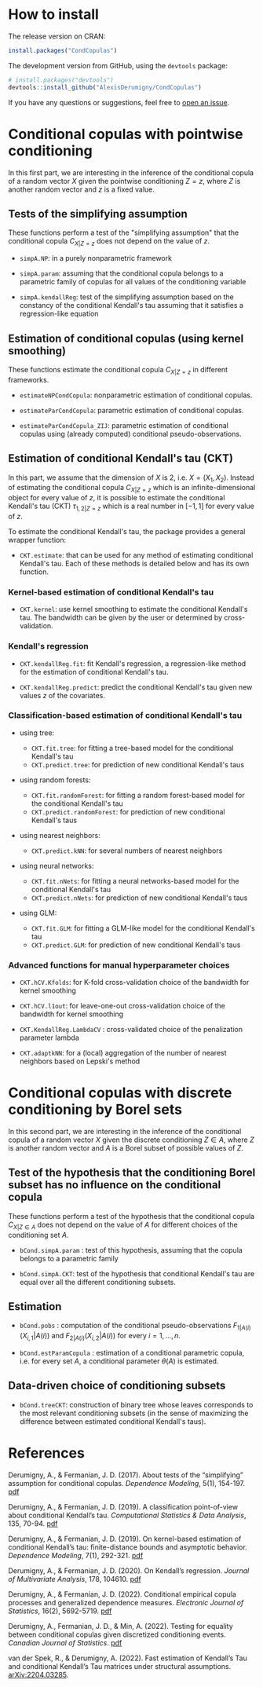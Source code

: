 
# How to install

The release version on CRAN:
```r
install.packages("CondCopulas")
```

The development version from GitHub, using the `devtools` package:
``` r
# install.packages("devtools")
devtools::install_github("AlexisDerumigny/CondCopulas")
```

If you have any questions or suggestions, feel free to
[open an issue](https://github.com/AlexisDerumigny/CondCopulas/issues/new).


Conditional copulas with pointwise conditioning
=================================================

In this first part, we are interesting in the inference of the conditional copula
of a random vector $X$ given the pointwise conditioning $Z = z$,
where $Z$ is another random vector and $z$ is a fixed value.

## Tests of the simplifying assumption

These functions perform a test of the "simplifying assumption"
that the conditional copula $C_{X | Z = z}$ does not depend on the value of $z$.

* `simpA.NP`: in a purely nonparametric framework

* `simpA.param`: assuming that the conditional copula
belongs to a parametric family of copulas for all values of the conditioning variable

* `simpA.kendallReg`: test of the simplifying assumption based on the constancy
of the conditional Kendall's tau assuming that it satisfies a regression-like equation


## Estimation of conditional copulas (using kernel smoothing)

These functions estimate the conditional copula $C_{X | Z = z}$
in different frameworks.

* `estimateNPCondCopula`: nonparametric estimation of conditional copulas.

* `estimateParCondCopula`: parametric estimation of conditional copulas.

* `estimateParCondCopula_ZIJ`: parametric estimation of conditional copulas
using (already computed) conditional pseudo-observations.


## Estimation of conditional Kendall's tau (CKT)

In this part, we assume that the dimension of $X$ is $2$, i.e. $X = (X_1, X_2)$.
Instead of estimating the conditional copula $C_{X | Z = z}$
which is an infinite-dimensional object for every value of $z$,
it is possible to estimate the conditional Kendall's tau (CKT) $\tau_{1,2|Z=z}$
which is a real number in $[-1, 1]$ for every value of $z$.


To estimate the conditional Kendall's tau,
the package provides a general wrapper function:

* `CKT.estimate`: that can be used for any method of estimating conditional Kendall's tau.
Each of these methods is detailed below and has its own function.


### Kernel-based estimation of conditional Kendall's tau

* `CKT.kernel`: use kernel smoothing to estimate the conditional Kendall's tau.
The bandwidth can be given by the user or determined by cross-validation.


### Kendall's regression

* `CKT.kendallReg.fit`: fit Kendall's regression, a regression-like method for the estimation of conditional Kendall's tau.

* `CKT.kendallReg.predict`: predict the conditional Kendall's tau
given new values $z$ of the covariates.


### Classification-based estimation of conditional Kendall's tau

* using tree:
    * `CKT.fit.tree`: for fitting a tree-based model for the conditional Kendall's tau
    * `CKT.predict.tree`: for prediction of new conditional Kendall's taus    
    
* using random forests:
    * `CKT.fit.randomForest`: for fitting a random forest-based model for the conditional Kendall's tau
    * `CKT.predict.randomForest`: for prediction of new conditional Kendall's taus    

* using nearest neighbors:
    * `CKT.predict.kNN`: for several numbers of nearest neighbors
    
* using neural networks:
    * `CKT.fit.nNets`: for fitting a neural networks-based model for the conditional Kendall's tau
    * `CKT.predict.nNets`: for prediction of new conditional Kendall's taus
    
* using GLM:
    * `CKT.fit.GLM`: for fitting a GLM-like model for the conditional Kendall's tau
    * `CKT.predict.GLM`: for prediction of new conditional Kendall's taus


### Advanced functions for manual hyperparameter choices

* `CKT.hCV.Kfolds`: for K-fold cross-validation choice of the bandwidth for kernel smoothing

* `CKT.hCV.l1out`: for leave-one-out cross-validation choice of the bandwidth for kernel smoothing

* `CKT.KendallReg.LambdaCV` : cross-validated choice of the penalization parameter lambda

* `CKT.adaptkNN`: for a (local) aggregation of the number of nearest neighbors based on Lepski's method



Conditional copulas with discrete conditioning by Borel sets
==============================================================

In this second part, we are interesting in the inference of the conditional copula
of a random vector $X$ given the discrete conditioning $Z \in A$,
where $Z$ is another random vector
and $A$ is a Borel subset of possible values of $Z$.


## Test of the hypothesis that the conditioning Borel subset has no influence on the conditional copula

These functions perform a test of the hypothesis
that the conditional copula $C_{X | Z \in A}$ does not depend on the value of $A$
for different choices of the conditioning set $A$.

* `bCond.simpA.param` : test of this hypothesis, assuming that the copula belongs to a parametric family

* `bCond.simpA.CKT`: test of the hypothesis that conditional Kendall's tau are equal
over all the different conditioning subsets.


## Estimation

* `bCond.pobs` : computation of the conditional pseudo-observations
$F_{1|A(i)}(X_{i,1} | A(i))$ and $F_{2|A(i)}(X_{i,2} | A(i))$ for every $i=1, \dots, n$.

* `bCond.estParamCopula` : estimation of a conditional parametric copula,
i.e. for every set $A$, a conditional parameter $\theta(A)$ is estimated.


## Data-driven choice of conditioning subsets

* `bCond.treeCKT`: construction of binary tree whose leaves corresponds to the most relevant conditioning subsets
(in the sense of maximizing the difference between estimated conditional Kendall's taus).


# References

Derumigny, A., & Fermanian, J. D. (2017).
About tests of the “simplifying” assumption for conditional copulas.
*Dependence Modeling*, 5(1), 154-197.
[pdf](https://doi.org/10.1515/demo-2017-0011)

Derumigny, A., & Fermanian, J. D. (2019).
A classification point-of-view about conditional Kendall’s tau.
*Computational Statistics & Data Analysis*, 135, 70-94.
[pdf](https://doi.org/10.1016/j.csda.2019.01.013)

Derumigny, A., & Fermanian, J. D. (2019).
On kernel-based estimation of conditional Kendall’s tau:
finite-distance bounds and asymptotic behavior.
*Dependence Modeling*, 7(1), 292-321.
[pdf](https://doi.org/10.1515/demo-2019-0016)

Derumigny, A., & Fermanian, J. D. (2020).
On Kendall’s regression.
*Journal of Multivariate Analysis*, 178, 104610.
[pdf](https://doi.org/10.1016/j.jmva.2020.104610)

Derumigny, A., & Fermanian, J. D. (2022).
Conditional empirical copula processes and generalized dependence measures.
*Electronic Journal of Statistics*, 16(2), 5692-5719.
[pdf](https://doi.org/10.1214/22-EJS2075)

Derumigny, A., Fermanian, J. D., & Min, A. (2022).
Testing for equality between conditional copulas
given discretized conditioning events.
*Canadian Journal of Statistics*.
[pdf](https://doi.org/10.1002/cjs.11742)

van der Spek, R., & Derumigny, A. (2022). Fast estimation of Kendall’s
Tau and conditional Kendall’s Tau matrices under structural assumptions.
[arXiv:2204.03285](https://arxiv.org/pdf/2204.03285).

